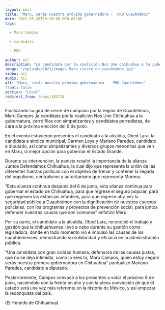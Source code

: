 ```yaml
---
layout: post
title: "Maru, serás nuestra próxima gobernadora -  PRD Cuauhtémoc"
date: 2021-05-28T19:20:00.000-06:00
tags:
  
  - Maru Campos
  
  - candidata
  
  - PRD
  
author: nil
description: "La candidata por la coalición Nos Une Chihuahua a la gubernatura, cerró filas con simpatizantes y candidatos perredistas, de cara a la próxima elección del 6 de junio"
image: "/uploads/2021/images-Maru_cierre_en_cuauhtémoc.jpg"
video: nil
audio: nil
alt: "Maru, serás nuestra próxima gobernadora -  PRD Cuauhtémoc"
front: false
section: "Local"
redirect_from: /news/184718
---
```


Finalizando su gira de cierre de campaña por la región de Cuauhtémoc, Maru Campos ,la candidata por la coalición Nos Une Chihuahua a la gubernatura, cerró filas con simpatizantes y candidatos perredistas, de cara a la próxima elección del 6 de junio.

En el evento estuvieron presentes el candidato a la alcaldía, Obed Lara, la candidata a sindica municipal, Carmen Loya y Mariano Paredes, candidato a diputado, así como simpatizantes y diversos grupos menonitas que ven en Maru, la mejor opción para gobernar el Estado Grande.

Durante su intervención, la panista resaltó la importancia de la alianza Juntos Defendamos Chihuahua, la cual dijo que representa la unión de las diferentes fuerzas políticas con el objetivo de frenar y contener la llegada del populismo, centralismo y autoritarismo que representa Morena.

“Esta alianza continua después del 6 de junio, esta alianza continua para gobernar el estado de Chihuahua, para que regrese el seguro popular, para que regresen las estancias infantiles, para que regrese otra vez la seguridad pública a Cuauhtémoc con la dignificación de nuestros cuerpos policiales, con los programas y proyectos de prevención social, para juntos defender nuestras causas que son comunes” enfatizó Maru.

Por su parte, el candidato a la alcaldía, Obed Lara, reconoció el trabajo y gestión que la chihuahuense llevó a cabo durante su gestión como legisladora, donde en todo momento vio e impulsó las causas de los cuauhtemenses, demostrando su solidaridad y eficacia en la administración pública.

“Una candidata con gran calidad humana, defensora de las causas justas, que no se deja intimidar, como lo eres tú, Maru Campos, quien estoy seguro serás nuestra primera gobernadora en Chihuahua” puntualizó Mariano Paredes, candidato a diputado.

Posteriormente, Campos convocó a los presentes a votar el próximo 6 de junio, haciéndolo con la frente en alto y con la plena convicción de que el estado será una vez más referente en la historia de México, y así empezar la reconquista del país.

(El Heraldo de Chihuahua)